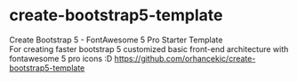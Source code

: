 # create-bootstrap5-template
Create Bootstrap 5 - FontAwesome 5 Pro Starter Template  
For creating faster bootstrap 5 customized basic front-end architecture with fontawesome 5 pro icons :D
https://github.com/orhancekic/create-bootstrap5-template
